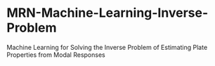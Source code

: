 # MRN-Machine-Learning-Inverse-Problem
Machine Learning for Solving the Inverse Problem of Estimating Plate Properties from Modal Responses
